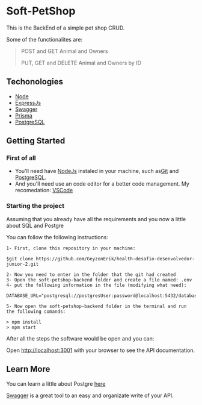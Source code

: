 # Soft-PetShop
This is the BackEnd of a simple pet shop CRUD.

Some of the functionalites are:
> POST and GET Animal and Owners
>
> PUT, GET and DELETE Animal and Owners by ID

## Techonologies

- [Node](https://nodejs.dev)
- [ExpressJs](https://expressjs.com/)
- [Swagger](https://swagger.io/)
- [Prisma](https://www.prisma.io/)
- [PostgreSQL](https://www.postgresql.org/)

## Getting Started

### First of all
- You'll need have [NodeJs](https://nodejs.dev) instaled in your machine, such as[Git](https://git-scm.com/) and [PostgreSQL](https://www.postgresql.org/).
- And you'll need use an code editor for a better code management. My recomedation: [VSCode](https://code.visualstudio.com/)

### Starting the project
Assuming that you already have all the requirements and you now a little about SQL and Postgre

You can follow the following instructions:

```
1- First, clone this repository in your machine:

$git clone https://github.com/GeyzonErik/health-desafio-desenvolvedor-junior-2.git

2- Now you need to enter in the folder that the git had created
3- Open the soft-petshop-backend folder and create a file named: .env
4- put the following information in the file (modifying what need):

DATABASE_URL="postgresql://postgresUser:password@localhost:5432/database_name"

5- Now open the soft-petshop-backend folder in the terminal and run the following comands:

> npm install
> npm start

```
After all the steps the software would be open and you can:

Open [http://localhost:3001](http://localhost:3001) with your browser to see the API documentation.

## Learn More
You can learn a little about Postgre [here](https://www.postgresqltutorial.com/)

[Swagger](https://swagger.io/) is a great tool to an easy and organizate write of your API. 

